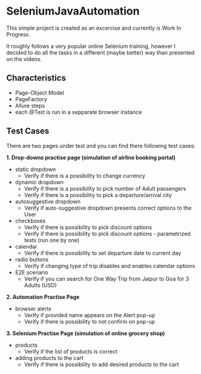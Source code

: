 # SeleniumJavaAutomation

This simple project is created as an excercise and currently is Work In Progress.

It roughly follows a very popular online Selenium training, however I decided to do all the tasks in a different (maybe better) way than presented on the videos.

## Characteristics
- Page-Object Model
- PageFactory
- Allure steps
- each @Test is run in a sepparate browser instance


## Test Cases

There are two pages under test and you can find there following test cases:

**1. Drop-downs practise page (simulation of airline booking portal)**
  - static dropdown
    - Verify if there is a possibility to change currency
  - dynamic dropdown
    - Verify if there is a possibility to pick number of Adult passengers
    - Verify if there is a possibility to pick a departure/arrival city
  - autosuggestive dropdown
    - Verify if auto-suggestive dropdown presents correct options to the User
  - checkboxes
    - Verify if there is possibility to pick discount options
    - Verify if there is possibility to pick discount options - parametrized tests (run one by one)
  - calendar
    - Verify if there is possibility to set departure date to current day
  - radio buttons
    - Verify if changing type of trip disables and enables calendar options
  - E2E scenario
    - Verify if you can search for One Way Trip from Jaipur to Goa for 3 Adults (USD)
    
    
**2. Automation Practise Page**
  - browser alerts
    - Verify if provided name appears on the Alert pop-up
    - Verify if there is possibility to not confirm on pop-up

**3. Selenium Practise Page (simulation of online grocery shop)**
  - products
    - Verify if the list of products is correct
  - adding products to the cart
    - Verify if there is possibility to add desired products to the cart
